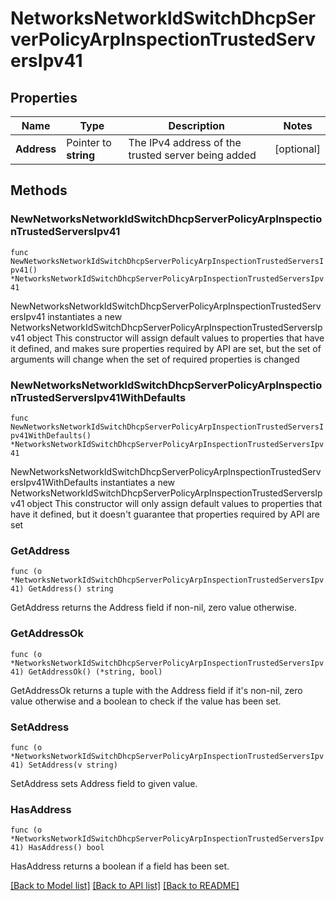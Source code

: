 # NetworksNetworkIdSwitchDhcpServerPolicyArpInspectionTrustedServersIpv41

## Properties

Name | Type | Description | Notes
------------ | ------------- | ------------- | -------------
**Address** | Pointer to **string** | The IPv4 address of the trusted server being added | [optional] 

## Methods

### NewNetworksNetworkIdSwitchDhcpServerPolicyArpInspectionTrustedServersIpv41

`func NewNetworksNetworkIdSwitchDhcpServerPolicyArpInspectionTrustedServersIpv41() *NetworksNetworkIdSwitchDhcpServerPolicyArpInspectionTrustedServersIpv41`

NewNetworksNetworkIdSwitchDhcpServerPolicyArpInspectionTrustedServersIpv41 instantiates a new NetworksNetworkIdSwitchDhcpServerPolicyArpInspectionTrustedServersIpv41 object
This constructor will assign default values to properties that have it defined,
and makes sure properties required by API are set, but the set of arguments
will change when the set of required properties is changed

### NewNetworksNetworkIdSwitchDhcpServerPolicyArpInspectionTrustedServersIpv41WithDefaults

`func NewNetworksNetworkIdSwitchDhcpServerPolicyArpInspectionTrustedServersIpv41WithDefaults() *NetworksNetworkIdSwitchDhcpServerPolicyArpInspectionTrustedServersIpv41`

NewNetworksNetworkIdSwitchDhcpServerPolicyArpInspectionTrustedServersIpv41WithDefaults instantiates a new NetworksNetworkIdSwitchDhcpServerPolicyArpInspectionTrustedServersIpv41 object
This constructor will only assign default values to properties that have it defined,
but it doesn't guarantee that properties required by API are set

### GetAddress

`func (o *NetworksNetworkIdSwitchDhcpServerPolicyArpInspectionTrustedServersIpv41) GetAddress() string`

GetAddress returns the Address field if non-nil, zero value otherwise.

### GetAddressOk

`func (o *NetworksNetworkIdSwitchDhcpServerPolicyArpInspectionTrustedServersIpv41) GetAddressOk() (*string, bool)`

GetAddressOk returns a tuple with the Address field if it's non-nil, zero value otherwise
and a boolean to check if the value has been set.

### SetAddress

`func (o *NetworksNetworkIdSwitchDhcpServerPolicyArpInspectionTrustedServersIpv41) SetAddress(v string)`

SetAddress sets Address field to given value.

### HasAddress

`func (o *NetworksNetworkIdSwitchDhcpServerPolicyArpInspectionTrustedServersIpv41) HasAddress() bool`

HasAddress returns a boolean if a field has been set.


[[Back to Model list]](../README.md#documentation-for-models) [[Back to API list]](../README.md#documentation-for-api-endpoints) [[Back to README]](../README.md)


